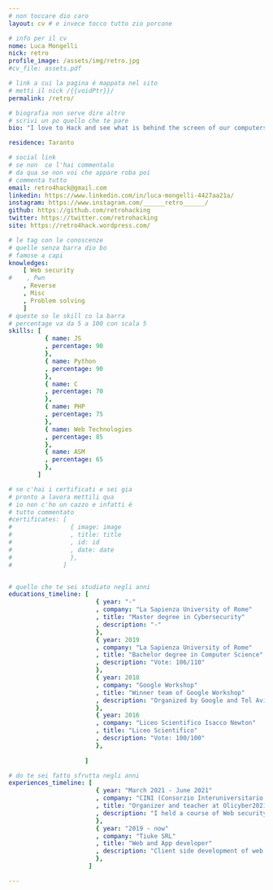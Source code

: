 ```yaml
---
# non toccare dio caro
layout: cv # e invece tocco tutto zio porcone

# info per il cv 
nome: Luca Mongelli
nick: retro
profile_image: /assets/img/retro.jpg
#cv_file: assets.pdf

# link a cui la pagina é mappata nel sito
# metti il nick /{{voidPtr}}/
permalink: /retro/

# biografia non serve dire altro
# scrivi un po quello che te pare
bio: "I love to Hack and see what is behind the screen of our computers"

residence: Taranto

# social link 
# se non  ce l'hai commentalo
# da qua se non voi che appare roba poi 
# commenta tutto
email: retro4hack@gmail.com
linkedin: https://www.linkedin.com/in/luca-mongelli-4427aa21a/
instagram: https://www.instagram.com/______retro______/
github: https://github.com/retrohacking
twitter: https://twitter.com/retrohacking
site: https://retro4hack.wordpress.com/

# le tag con le conoscenze
# quelle senza barra dio bo
# famose a capi
knowledges:
    [ Web security
#    , Pwn
    , Reverse
    , Misc
    , Problem solving
    ]
# queste so le skill co la barra
# percentage va da 5 a 100 con scala 5
skills: [
          { name: JS
          , percentage: 90 
          },
          { name: Python
          , percentage: 90
          },
          { name: C
          , percentage: 70
          },
          { name: PHP
          , percentage: 75
          },
          { name: Web Technologies
          , percentage: 85
          },
          { name: ASM
          , percentage: 65
          },
        ]

# se c'hai i certificati e sei gia 
# pronto a lavora mettili qua
# io non c'ho un cazzo e infatti é 
# tutto commentato
#certificates: [
#                { image: image
#                , title: title
#                , id: id
#                , date: date
#                },
#              ]


# quello che te sei studiato negli anni
educations_timeline: [
                        { year: "-"
                        , company: "La Sapienza University of Rome"
                        , title: "Master degree in Cybersecurity" 
                        , description: "-"
                        },
                        { year: 2019
                        , company: "La Sapienza University of Rome"
                        , title: "Bachelor degree in Computer Science"
                        , description: "Vote: 106/110"
                        },
                        { year: 2018
                        , company: "Google Workshop"
                        , title: "Winner team of Google Workshop"
                        , description: "Organized by Google and Tel Aviv University"
                        },
                        { year: 2016
                        , company: "Liceo Scientifico Isacco Newton"
                        , title: "Liceo Scientifico"
                        , description: "Vote: 100/100"
                        },
                        
                     ]

# do te sei fatto sfrutta negli anni
experiences_timeline: [
                        { year: "March 2021 - June 2021"
                        , company: "CINI (Consorzio Interuniversitario Nazionale per l'Informatica)"
                        , title: "Organizer and teacher at Olicyber2021"
                        , description: "I held a course of Web security and wrote some CTF challenges for the CINI training platform"
                        },
                        { year: "2019 - now"
                        , company: "Tiuke SRL"
                        , title: "Web and App developer"
                        , description: "Client side development of web and mobile applications"
                        },
                      ]

---
```

